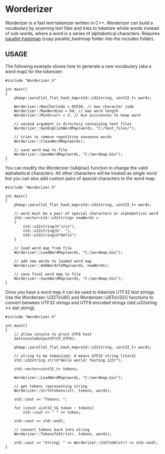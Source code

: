 # Worderizer

Worderizer is a fast text tokenizer written in C++. Worderizer can build a vocabulary by scanning text files and tries to tokenize whole words instead of sub-words, where a word is a series of alphabetical characters. Requires [parallel-hashmap](https://github.com/greg7mdp/parallel-hashmap) (copy parallel_hashmap folder into the includes folder).

## USAGE

The following example shows how to generate a new vocabulary (aka a word map) for the tokenizer:

```
#include "Worderizer.h"

int main()
{
    phmap::parallel_flat_hash_map<std::u32string, uint32_t> words;

    Worderizer::MaxCharCode = 65536; // max character code
    Worderizer::MaxWordLen = 64; // max word length
    Worderizer::MinOccurr = 2; // min occurences to keep word
    
    // second argument is directory containing text files
    Worderizer::GenEnglishWordMap(words, "C:/text_files/");

    // tries to remove repetitive nonsense words
    Worderizer::CleanWordMap(words);

    // save word map to file
    Worderizer::SaveWordMap(words, "C:/wordmap.bin");
}
```

You can modify the Worderizer::IsAlpha() function to change the valid alphabetical characters. All other characters will be treated as single word but you can also add custom pairs of special characters to the word map:

```
#include "Worderizer.h"

int main()
{
    phmap::parallel_flat_hash_map<std::u32string, uint32_t> words;

    // word must be a pair of special characters or alphabetical word
    std::vector<std::u32string> newWords =
    {
        std::u32string(U"\n\n"),
        std::u32string(U". "),
        std::u32string(U"Hello")
    }

    // load word map from file
    Worderizer::LoadWordMap(words, "C:/wordmap.bin");

    // add new words to loaded word map
    Worderizer::AddWordsToMap(words, newWords);

    // save final word map to file
    Worderizer::SaveWordMap(words, "C:/wordmap.bin");
}
```

Once you have a word map it can be used to tokenize UTF32 text strings. Use the Worderizer::U32ToU8() and Worderizer::U8ToU32() functions to convert between UTF32 strings and UTF8 encoded strings (std::u32string <-> std::string).

```
#include "Worderizer.h"

int main()
{
    // allow console to print UTF8 text
    SetConsoleOutputCP(CP_UTF8);

    phmap::parallel_flat_hash_map<std::u32string, uint32_t> words;

    // string to be tokenized, U means UTF32 string literal
    std::u32string str(U"Hello world! Testing 123!");

    std::vector<uint32_t> tokens;

    Worderizer::LoadWordMap(words, "C:/wordmap.bin");

    // get tokens representing string
    Worderizer::StrToTokens(str, tokens, words);

    std::cout << "Tokens: ";

    for (const uint32_t& token : tokens)
        std::cout << " " << token;

    std::cout << std::endl;

    // convert tokens back into string
    Worderizer::TokensToStr(str, tokens, words);

    std::cout << "String: " << Worderizer::U32ToU8(str) << std::endl;
}
```